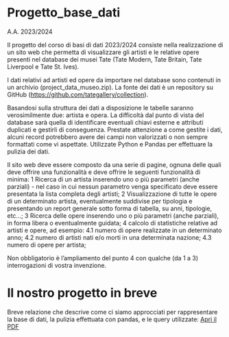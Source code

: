 # Progetto_base_dati
A.A. 2023/2024

Il progetto del corso di basi di dati 2023/2024 consiste nella realizzazione di un sito web che permetta di visualizzare gli artisti e le relative opere presenti nel database dei musei Tate (Tate Modern, Tate Britain, Tate Liverpool e Tate St. Ives).

I dati relativi ad artisti ed opere da importare nel database sono contenuti in un archivio (project_data_museo.zip). La fonte dei dati è un repository su GitHub (https://github.com/tategallery/collection).

Basandosi sulla struttura dei dati a disposizione le tabelle saranno verosimilmente due: artista e opera. La difficoltà dal punto di vista del database sarà quella di identificare eventuali chiavi esterne e attributi duplicati e gestirli di conseguenza. Prestate attenzione a come gestite i dati, alcuni record potrebbero avere dei campi non valorizzati o non sempre formattati come vi aspettate. Utilizzate Python e Pandas per effettuare la pulizia dei dati.

Il sito web deve essere composto da una serie di pagine, ognuna delle quali deve offrire una funzionalità e deve offrire le seguenti funzionalità di minima:
1 Ricerca di un artista inserendo uno o più parametri (anche parziali) - nel caso in cui
nessun parametro venga specificato deve essere presentata la lista completa degli
artisti;
2 Visualizzazione di tutte le opere di un determinato artista, eventualmente suddivise per tipologia e presentando un report generale sotto forma di tabella, su anni, tipologie, etc...;
3 Ricerca delle opere inserendo uno o più parametri (anche parziali), in forma libera o eventualmente guidata;
4 calcolo di statistiche relative ad artisti e opere, ad esempio:
4.1 numero di opere realizzate in un determinato anno;
4.2 numero di artisti nati e/o morti in una determinata nazione;
4.3 numero di opere per artista;

Non obbligatorio è l’ampliamento del punto 4 con qualche (da 1 a 3) interrogazioni di vostra invenzione.  

# Il nostro progetto in breve

Breve relazione che descrive come ci siamo approcciati per rappresentare la base di dati, la pulizia effettuata con pandas, e le query utilizzate: 
[Apri il PDF](Relazione_progetto.pdf)